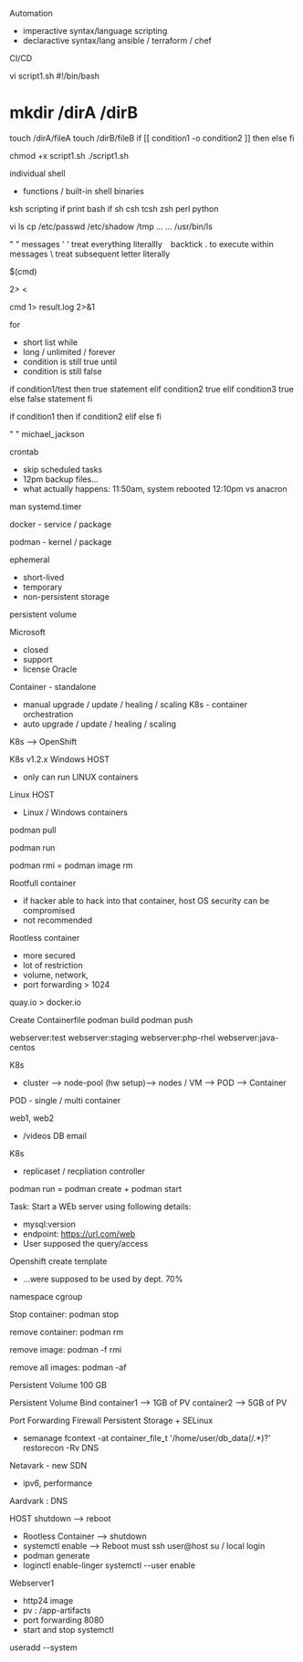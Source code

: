 Automation
- imperactive syntax/language
  scripting
- declaractive syntax/lang
  ansible / terraform / chef 
  
CI/CD


vi script1.sh
#!/bin/bash
# mkdir /dirA /dirB
touch /dirA/fileA
touch /dirB/fileB
if [[ condition1 -o condition2 ]] then
else
fi

chmod +x script1.sh
./script1.sh


individual shell
- functions / built-in shell binaries

ksh scripting
  if
  print
bash
  if
sh
csh
tcsh
zsh
perl
python

vi ls
cp /etc/passwd /etc/shadow /tmp
...
...
/usr/bin/ls

" " messages
' ' treat everything literallly
` ` backtick . to execute within 
messages
\ treat subsequent letter literally

$(cmd)


>
2>
<

cmd 1> result.log 2>&1





for
- short list
while
- long / unlimited / forever
- condition is still true
until
- condition is still false

if condition1/test
then
   true statement
elif condition2
   true
elif condition3
   true
else
   false statement
fi

if condition1
then 
   if condition2
elif
else
fi

" "
michael_jackson


crontab
- skip scheduled tasks
- 12pm backup files...
- what actually happens:
  11:50am, system rebooted 
  12:10pm
vs
anacron


man systemd.timer



docker - service / package

podman - kernel / package

ephemeral
- short-lived
- temporary
- non-persistent storage

persistent volume


Microsoft
- closed
- support
- license
Oracle

Container - standalone
- manual upgrade / update / healing / scaling
K8s - container orchestration
- auto upgrade / update / healing / scaling

K8s --> OpenShift

K8s v1.2.x Windows HOST
- only can run LINUX containers

Linux HOST
- Linux / Windows containers

podman pull

podman run


podman rmi 
= podman image rm


Rootfull container
- if hacker able to hack into that container, host OS security can be compromised
- not recommended

Rootless container
- more secured
- lot of restriction
- volume, network, 
- port forwarding > 1024

quay.io > docker.io

Create Containerfile
podman build
podman push 

webserver:test
webserver:staging
webserver:php-rhel
webserver:java-centos



K8s
- cluster --> node-pool (hw setup)--> nodes / VM --> POD --> Container

POD - single / multi container

web1, web2
- /videos
DB
email

K8s
- replicaset / recpliation controller


podman run
= podman create + podman start


Task: Start a WEb server using following details:
- mysql:version
- endpoint: https://url.com/web
- User supposed the query/access

Openshift
create template
- ...were supposed to be used by dept.
70%

namespace
cgroup

Stop container: podman stop

remove container: podman rm

remove image: podman -f rmi

remove all images: podman -af

Persistent Volume 
100 GB 

Persistent Volume Bind
container1 --> 1GB of PV
container2 --> 5GB of PV

Port Forwarding
Firewall
Persistent Storage + SELinux
- semanage fcontext -at container_file_t 
  '/home/user/db_data(/.*)?'
  restorecon -Rv
DNS

Netavark - new SDN
- ipv6, performance

Aardvark : DNS

HOST shutdown --> reboot
- Rootless Container --> shutdown 
- systemctl enable --> Reboot 
  must ssh user@host
  su / local login
- podman generate
- loginctl enable-linger
  systemctl --user enable 

Webserver1
- http24 image
- pv : /app-artifacts
- port forwarding 8080
- start and stop systemctl

useradd --system










